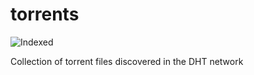 torrents 
========
![Indexed](https://img.shields.io/badge/indexed-21884-blue)

Collection of torrent files discovered in the DHT network
